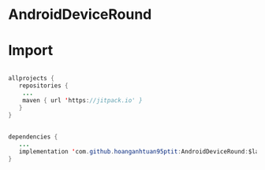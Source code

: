 # AndroidDeviceRound


# Import

```java

allprojects {
   repositories {
	...
	maven { url 'https://jitpack.io' }
   }
}
    
    
dependencies {
   ...
   implementation 'com.github.hoanganhtuan95ptit:AndroidDeviceRound:$last-release'
}
